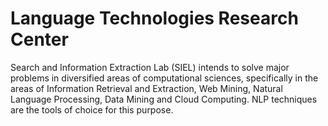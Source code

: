 # Language Technologies Research Center

Search and Information Extraction Lab (SIEL) intends to solve major problems in diversified areas of computational sciences, specifically in the areas of Information Retrieval and Extraction, Web Mining, Natural Language Processing, Data Mining and Cloud Computing. NLP techniques are the tools of choice for this purpose.
